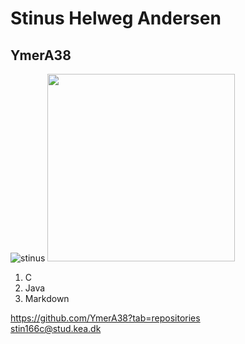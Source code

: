 # Stinus Helweg Andersen
## YmerA38
![stinus](https://user-images.githubusercontent.com/113172898/215466149-7794eaf4-ade1-4c7a-a961-fcd677e83789.jpg)
<img src="https://user-images.githubusercontent.com/113172898/215466149-7794eaf4-ade1-4c7a-a961-fcd677e83789.jpg" width ="300" />
1. C
2. Java
3. Markdown 


https://github.com/YmerA38?tab=repositories \
stin166c@stud.kea.dk
